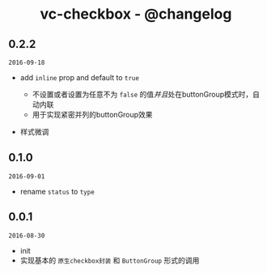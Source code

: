 <h1 align="center">vc-checkbox - @changelog</h1>

## 0.2.2

`2016-09-18`

- add `inline` prop and default to `true`
  - 不设置或者设置为任意不为 `false` 的值*并且*处在buttonGroup模式时，自动内联
  - 用于实现紧密并列的buttonGroup效果

- 样式微调

## 0.1.0

`2016-09-01`

- rename `status` to `type`

## 0.0.1

`2016-08-30`

- init
- 实现基本的 `原生checkbox封装` 和 `ButtonGroup` 形式的调用


